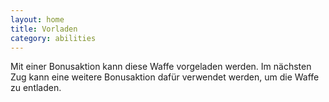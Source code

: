 ```yaml
---
layout: home
title: Vorladen
category: abilities
---
```


Mit einer Bonusaktion kann diese Waffe vorgeladen werden. Im nächsten Zug kann eine weitere Bonusaktion dafür verwendet
werden, um die Waffe zu entladen.